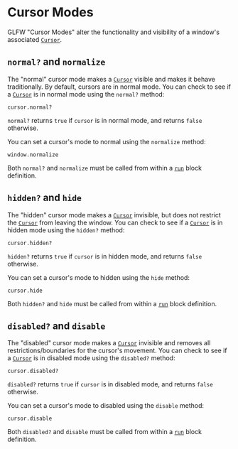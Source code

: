 # Cursor Modes

GLFW "Cursor Modes" alter the functionality and visibility of a window's associated [`Cursor`](/deep-dive/window/cursors.md).

## `normal?` and `normalize`

The "normal" cursor mode makes a [`Cursor`](/deep-dive/window/cursors.md) visible and makes it behave traditionally. By default, cursors are in normal mode. You can check to see if a [`Cursor`](/deep-dive/window/cursors.md) is in normal mode using the `normal?` method:

```crystal
cursor.normal?
```

`normal?` returns `true` if `cursor` is in normal mode, and returns `false` otherwise.

You can set a cursor's mode to normal using the `normalize` method:

```crystal
window.normalize
```

Both `normal?` and `normalize` must be called from within a [`run`](/the-run-block.md) block definition.

## `hidden?` and `hide`

The "hidden" cursor mode makes a [`Cursor`](/deep-dive/window/cursors.md) invisible, but does not restrict the [`Cursor`](/deep-dive/window/cursors.md) from leaving the window. You can check to see if a [`Cursor`](/deep-dive/window/cursors.md) is in hidden mode using the `hidden?` method:

```crystal
cursor.hidden?
```

`hidden?` returns `true` if `cursor` is in hidden mode, and returns `false` otherwise.

You can set a cursor's mode to hidden using the `hide` method:

```crystal
cursor.hide
```

Both `hidden?` and `hide` must be called from within a [`run`](/the-run-block.md) block definition.

## `disabled?` and `disable`

The "disabled" cursor mode makes a [`Cursor`](/deep-dive/window/cursors.md) invisible and removes all restrictions/boundaries for the cursor's movement. You can check to see if a [`Cursor`](/deep-dive/window/cursors.md) is in disabled mode using the `disabled?` method:

```crystal
cursor.disabled?
```

`disabled?` returns `true` if `cursor` is in disabled mode, and returns `false` otherwise.

You can set a cursor's mode to disabled using the `disable` method:

```crystal
cursor.disable
```

Both `disabled?` and `disable` must be called from within a [`run`](/the-run-block.md) block definition.
